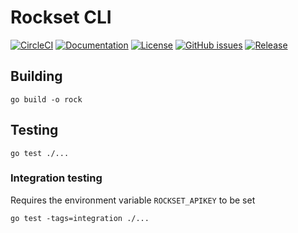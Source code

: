 # Rockset CLI
[![CircleCI](https://circleci.com/gh/rockset/cli.svg?style=shield)](https://circleci.com/gh/rockset/cli)
[![Documentation](https://godoc.org/github.com/rockset/cli?status.svg)](http://godoc.org/github.com/rockset/cli)
[![License](https://img.shields.io/github/license/rockset/cli.svg?maxAge=2592000)](https://github.com/rockset/cli/LICENSE)
[![GitHub issues](https://img.shields.io/github/issues/rockset/cli.svg)](https://github.com/rockset/cli/issues)
[![Release](https://img.shields.io/github/release/rockset/cli.svg?label=Release)](https://github.com/rockset/cli/releases)

## Building

```
go build -o rock
```

## Testing

```
go test ./...
```

### Integration testing

Requires the environment variable `ROCKSET_APIKEY` to be set

```
go test -tags=integration ./...
```
